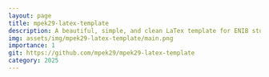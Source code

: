 ```yaml
---
layout: page
title: mpek29-latex-template
description: A beautiful, simple, and clean LaTex template for ENIB students who want to write a project report.
img: assets/img/mpek29-latex-template/main.png
importance: 1
git: https://github.com/mpek29/mpek29-latex-template
category: 2025
---
```



